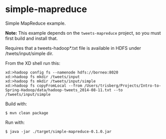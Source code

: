 simple-mapreduce
================

Simple MapReduce example.

**Note:** This example depends on the `tweets-mapreduce` project, so you must first build and install that.

Requires that a tweets-hadoop*.txt file is available in HDFS under /twets/input/simple dir.

From the XD shell run this:

```
xd:>hadoop config fs --namenode hdfs://borneo:8020
xd:>hadoop fs mkdir /tweets/input
xd:>hadoop fs mkdir /tweets/input/simple
xd:>hadoop fs copyFromLocal --from /Users/trisberg/Projects/Intro-to-Spring-Hadoop/data/hadoop-tweets_2014-08-11.txt --to /tweets/input/simple
```

Build with:

    $ mvn clean package

Run with:

    $ java -jar ./target/simple-mapreduce-0.1.0.jar
